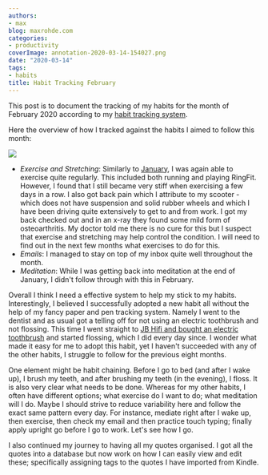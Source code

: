 ```yaml
---
authors:
- max
blog: maxrohde.com
categories:
- productivity
coverImage: annotation-2020-03-14-154027.png
date: "2020-03-14"
tags:
- habits
title: Habit Tracking February
---
```


This post is to document the tracking of my habits for the month of February 2020 according to my [habit tracking system](https://maxrohde.com/2019/08/03/simple-habit-tracking-system/).

Here the overview of how I tracked against the habits I aimed to follow this month:

![](https://spearoflight.files.wordpress.com/2020/03/img_3038.jpg?w=1024)

- _Exercise and Stretching_: Similarly to [January](https://maxrohde.com/2020/02/03/habit-tracking-january/), I was again able to exercise quite regularly. This included both running and playing RingFit. However, I found that I still became very stiff when exercising a few days in a row. I also got back pain which I attribute to my scooter - which does not have suspension and solid rubber wheels and which I have been driving quite extensively to get to and from work. I got my back checked out and in an x-ray they found some mild form of osteoarthritis. My doctor told me there is no cure for this but I suspect that exercise and stretching may help control the condition. I will need to find out in the next few months what exercises to do for this.
- _Emails_: I managed to stay on top of my inbox quite well throughout the month.
- _Meditation_: While I was getting back into meditation at the end of January, I didn't follow through with this in February.

Overall I think I need a effective system to help my stick to my habits. Interestingly, I believed I successfully adopted a new habit all without the help of my fancy paper and pen tracking system. Namely I went to the dentist and as usual got a telling off for not using an electric toothbrush and not flossing. This time I went straight to [JB Hifi and bought an electric toothbrush](https://www.jbhifi.com.au/products/oral-b-vitality-power-brush-precision-clean) and started flossing, which I did every day since. I wonder what made it easy for me to adopt this habit, yet I haven't succeeded with any of the other habits, I struggle to follow for the previous eight months.

One element might be habit chaining. Before I go to bed (and after I wake up), I brush my teeth, and after brushing my teeth (in the evening), I floss. It is also very clear what needs to be done. Whereas for my other habits, I often have different options; what exercise do I want to do; what meditation will I do. Maybe I should strive to reduce variability here and follow the exact same pattern every day. For instance, mediate right after I wake up, then exercise, then check my email and then practice touch typing; finally apply upright go before I go to work. Let's see how I go.

I also continued my journey to having all my quotes organised. I got all the quotes into a database but now work on how I can easily view and edit these; specifically assigning tags to the quotes I have imported from Kindle.